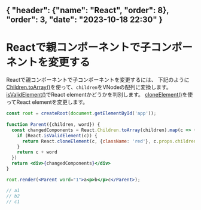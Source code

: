 { "header": {"name": "React", "order": 8}, "order": 3, "date": "2023-10-18 22:30"  }
---
# Reactで親コンポーネントで子コンポーネントを変更する

Reactで親コンポーネントで子コンポーネントを変更するには、
下記のように[Children.toArray()](https://react.dev/reference/react/Children#children-toarray)を使って、`children`をVNodeの配列に変換します。
[isValidElement()](https://react.dev/reference/react/isValidElement#isvalidelement)でReact elementかどうかを判別します。
[cloneElement()](https://react.dev/reference/react/cloneElement#cloneelement)を使ってReact elementを変更します。

```jsx
const root = createRoot(document.getElementById('app'));
                        
function Parent({children, word}) {
  const changedComponents = React.Children.toArray(children).map(c => {
    if (React.isValidElement(c)) {
      return React.cloneElement(c, {className: 'red'}, c.props.children + '2')
    }
    return c + word
  })
  return <div>{changedComponents}</div>
}

root.render(<Parent word="1">a<p>b</p>c</Parent>);

// a1
// b2
// c1
```